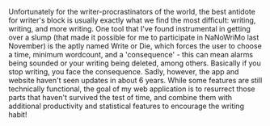 Unfortunately for the writer-procrastinators of the world, the best antidote for writer's block is usually exactly what we find the most difficult: writing, writing, and more writing.  One tool that I've found instrumental in getting over a slump (that made it possible for me to participate in NaNoWriMo last November) is the aptly named Write or Die, which forces the user to choose a time, minimum wordcount, and a 'consequence' - this can mean alarms being sounded or your writing being deleted, among others.  Basically if you stop writing, you face the consequence. Sadly, however, the app and website haven't seen updates in about 6 years. While some features are still technically functional,  the goal of my web application is to resurrect those parts that haven't survived the test of time, and combine them with additional productivity and statistical features to encourage the writing habit!